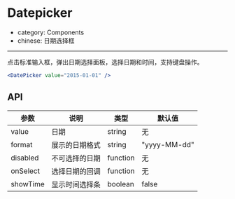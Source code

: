 # Datepicker

- category: Components
- chinese: 日期选择框

---

点击标准输入框，弹出日期选择面板，选择日期和时间，支持键盘操作。

```jsx
<DatePicker value="2015-01-01" />
```

## API

| 参数     | 说明           | 类型     | 默认值       |
|----------|----------------|----------|--------------|
| value    | 日期           | string   | 无           |
| format   | 展示的日期格式 | string   | "yyyy-MM-dd" |
| disabled | 不可选择的日期 | function | 无           |
| onSelect | 选择日期的回调 | function | 无           |
| showTime | 显示时间选择条 | boolean  | false        |

<style>
.code-box-demo .rc-calendar-picker-input {
  width: 200px;
}
</style>
